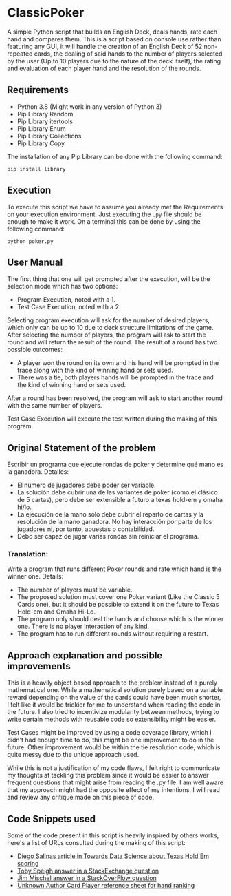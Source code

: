 # ClassicPoker
A simple Python script that builds an English Deck, deals hands, rate each hand and compares them. This is a script based on console use rather than featuring any GUI,
it will handle the creation of an English Deck of 52 non-repeated cards, the dealing of said hands to the number of players selected by the user (Up to 10 players due to
the nature of the deck itself), the rating and evaluation of each player hand and the resolution of the rounds.

## Requirements
- Python 3.8 (Might work in any version of Python 3)
- Pip Library Random
- Pip Library itertools
- Pip Library Enum
- Pip Library Collections
- Pip Library Copy

The installation of any Pip Library can be done with the following command:

```console
pip install library
```
## Execution
To execute this script we have to assume you already met the Requirements on your execution environment. Just executing the ``.py`` file should be enough to make it work.
On a terminal this can be done by using the following command:

```console
python poker.py
```

## User Manual
The first thing that one will get prompted after the execution, will be the selection mode which has two options:
- Program Execution, noted with a 1.
- Test Case Execution, noted with a 2.

Selecting program execution will ask for the number of desired players, which only can be up to 10 due to deck structure limitations of the game.
After selecting the number of players, the program will ask to start the round and will return the result of the round.
The result of a round has two possible outcomes:
- A player won the round on its own and his hand will be prompted in the trace along with the kind of winning hand or sets used.
- There was a tie, both players hands will be prompted in the trace and the kind of winning hand or sets used.

After a round has been resolved, the program will ask to start another round with the same number of players.

Test Case Execution will execute the test written during the making of this program.

## Original Statement of the problem
Escribir un programa que ejecute rondas de poker y determine qué mano es la ganadora. Detalles:
 - El número de jugadores debe poder ser variable.
- La solución debe cubrir una de las variantes de poker (como el clásico de 5 cartas), pero debe ser extensible a futuro a texas hold-em y omaha hi/lo.
- La ejecución de la mano solo debe cubrir el reparto de cartas y la resolución de la mano ganadora. No hay interacción por parte de los jugadores ni, por tanto, apuestas o contabilidad.
- Debo ser capaz de jugar varias rondas sin reiniciar el programa.

### Translation:
Write a program that runs different Poker rounds and rate which hand is the winner one. Details:
- The number of players must be variable.
- The proposed solution must cover one Poker variant (Like the Classic 5 Cards one), but it should be possible to extend it on the future to Texas Hold-em and Omaha Hi-Lo.
- The program only should deal the hands and choose which is the winner one. There is no player interaction of any kind.
- The program has to run different rounds without requiring a restart.

## Approach explanation and possible improvements
This is a heavily object based approach to the problem instead of a purely mathematical one. While a mathematical solution purely based on a variable reward depending on
the value of the cards could have been much shorter, I felt like it would be trickier for me to understand when reading the code in the future. I also tried to incentivize 
modularity between methods, trying to write certain methods with reusable code so extensibility might be easier.

Test Cases might be improved by using a code coverage library, which I didn't had enough time to do, this might be one improvement to do in the future. Other improvement would be within the tie resolution code, which is quite messy due to the unique approach used.

While this is not a justification of my code flaws, I felt right to communicate my thoughts at tackling this problem since it would be easier to answer frequent questions that
might arise from reading the .py file. I am well aware that my approach might had the opposite effect of my intentions, I will read and review any critique made on this piece of
code.

## Code Snippets used
Some of the code present in this script is heavily inspired by others works, here's a list of URLs consulted during the making of this script:

- [Diego Salinas article in Towards Data Science about Texas Hold'Em scoring](https://towardsdatascience.com/poker-with-python-how-to-score-all-hands-in-texas-holdem-6fd750ef73d)
- [Toby Speigh answer in a StackExchange question](https://codereview.stackexchange.com/questions/128702/poker-hands-in-python)
- [Jim Mischel answer in a StackOverFlow question](https://stackoverflow.com/questions/42380183/algorithm-to-give-a-value-to-a-5-card-poker-hand)
- [Unknown Author Card Player reference sheet for hand ranking](https://www.cardplayer.com/rules-of-poker/hand-rankings)

